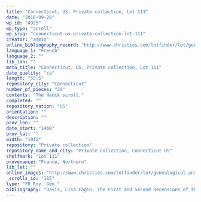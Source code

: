 ```yaml
---
title: "Connecticut, US, Private collection, Lot 111"
date: "2016-09-28"
wp_id: "4925"
wp_type: "scroll"
wp_slug: "connecticut-us-private-collection-lot-111"
creator: "admin"
online_bibliography_record: "http://www.christies.com/lotfinder/lot/genealogical-and-chronicle-roll-in-french-illuminated-4747467-details.aspx?from=salesummary&intObjectID=4747467&sid=82cace2d-04fa-4211-bb8a-2f25c895195b"
language_1: "French"
language_2: ""
lib_lon: ""
meta_title: "Connecticut, US, Private collection, Lot 111"
date_quality: "ca"
length: "55.5"
repository_city: "Connecticut"
number_of_pieces: "29"
contents: "The Hauck scroll."
completed: ""
repository_nation: "US"
orientation: ""
description: ""
prov_lon: ""
date_start: "1460"
prov_lat: ""
width: "1915"
repository: "Private collection"
repository_name_and_city: "Private collection, Connecticut US"
shelfmark: "Lot 111"
provenance: "France, Northern"
lib_lat: ""
online_images: "http://www.christies.com/lotfinder/lot/genealogical-and-chronicle-roll-in-french-illuminated-4747467-details.aspx?from=salesummary&intObjectID=4747467&sid=82cace2d-04fa-4211-bb8a-2f25c895195b"
_scrolls_id: "115"
type: "FR Roy. Gen."
bibliography: "Davis, Lisa Fagin. The First and Second Recensions of the Chronique Anonyme Universelle: Houghton MS Typ 41 and MS Fr 49. Cambridge, MA: Harvard University, 2009."
---
```



